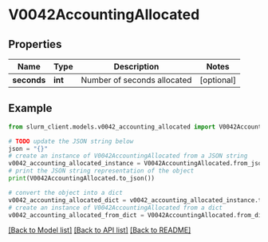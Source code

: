 # V0042AccountingAllocated


## Properties

Name | Type | Description | Notes
------------ | ------------- | ------------- | -------------
**seconds** | **int** | Number of seconds allocated | [optional] 

## Example

```python
from slurm_client.models.v0042_accounting_allocated import V0042AccountingAllocated

# TODO update the JSON string below
json = "{}"
# create an instance of V0042AccountingAllocated from a JSON string
v0042_accounting_allocated_instance = V0042AccountingAllocated.from_json(json)
# print the JSON string representation of the object
print(V0042AccountingAllocated.to_json())

# convert the object into a dict
v0042_accounting_allocated_dict = v0042_accounting_allocated_instance.to_dict()
# create an instance of V0042AccountingAllocated from a dict
v0042_accounting_allocated_from_dict = V0042AccountingAllocated.from_dict(v0042_accounting_allocated_dict)
```
[[Back to Model list]](../README.md#documentation-for-models) [[Back to API list]](../README.md#documentation-for-api-endpoints) [[Back to README]](../README.md)


